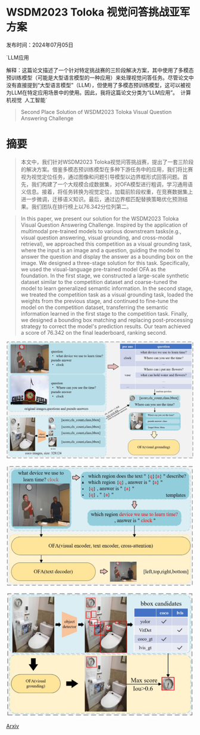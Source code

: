 # WSDM2023 Toloka 视觉问答挑战亚军方案

发布时间：2024年07月05日

`LLM应用

解释：这篇论文描述了一个针对特定挑战赛的三阶段解决方案，其中使用了多模态预训练模型（可能是大型语言模型的一种应用）来处理视觉问答任务。尽管论文中没有直接提到“大型语言模型”（LLM），但使用了多模态预训练模型，这可以被视为LLM在特定应用场景中的使用。因此，我将这篇论文分类为“LLM应用”。` `计算机视觉` `人工智能`

> Second Place Solution of WSDM2023 Toloka Visual Question Answering Challenge

# 摘要

> 本文中，我们针对WSDM2023 Toloka视觉问答挑战赛，提出了一套三阶段的解决方案。借鉴多模态预训练模型在多种下游任务中的应用，我们将比赛视为视觉定位任务，通过图像和问题引导模型以边界框形式回答问题。首先，我们构建了一个大规模合成数据集，对OFA模型进行粗调，学习通用语义信息。接着，将任务转换为视觉定位，加载前阶段权重，在竞赛数据集上进一步微调，迁移语义知识。最后，通过边界框匹配替换策略优化预测结果。我们团队在排行榜上以76.342分位列第二。

> In this paper, we present our solution for the WSDM2023 Toloka Visual Question Answering Challenge. Inspired by the application of multimodal pre-trained models to various downstream tasks(e.g., visual question answering, visual grounding, and cross-modal retrieval), we approached this competition as a visual grounding task, where the input is an image and a question, guiding the model to answer the question and display the answer as a bounding box on the image. We designed a three-stage solution for this task. Specifically, we used the visual-language pre-trained model OFA as the foundation. In the first stage, we constructed a large-scale synthetic dataset similar to the competition dataset and coarse-tuned the model to learn generalized semantic information. In the second stage, we treated the competition task as a visual grounding task, loaded the weights from the previous stage, and continued to fine-tune the model on the competition dataset, transferring the semantic information learned in the first stage to the competition task. Finally, we designed a bounding box matching and replacing post-processing strategy to correct the model's prediction results. Our team achieved a score of 76.342 on the final leaderboard, ranking second.

![WSDM2023 Toloka 视觉问答挑战亚军方案](../../../paper_images/2407.04255/x1.png)

![WSDM2023 Toloka 视觉问答挑战亚军方案](../../../paper_images/2407.04255/x2.png)

![WSDM2023 Toloka 视觉问答挑战亚军方案](../../../paper_images/2407.04255/x3.png)

[Arxiv](https://arxiv.org/abs/2407.04255)